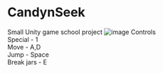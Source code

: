 # CandynSeek
Small Unity game school project
![image](https://github.com/LimpStone/CandynSeek/assets/69880372/6d08ea4e-ec10-4d42-877f-e789bb9baeff)
Controls  
Special - 1  
Move - A,D  
Jump - Space  
Break jars - E  
